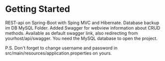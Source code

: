 
# Getting Started
REST-api on Spring-Boot with Sping MVC and Hibernate.
Database backup im DB MySQL Folder.
Added Swagger for webview information about CRUD methods.
Available as default swagger link, also redirecting from yourhost/api/swagger.
You need the MySQL database to open the project.

P.S. Don't forget to change username and password in 
src/main/resources/application.properties on yours.
